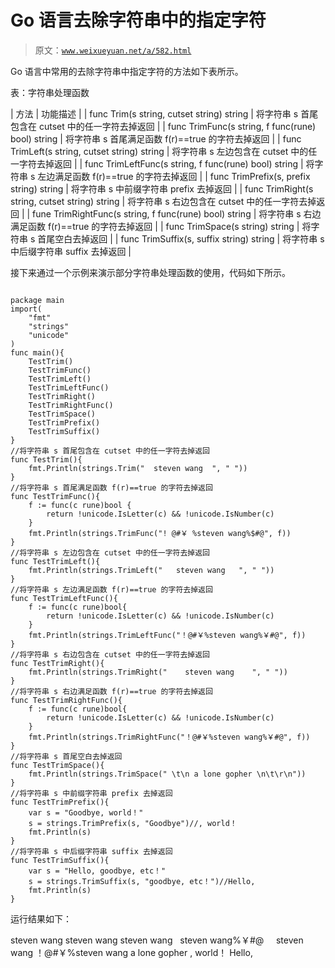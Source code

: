 # Go 语言去除字符串中的指定字符

> 原文：[`www.weixueyuan.net/a/582.html`](http://www.weixueyuan.net/a/582.html)

Go 语言中常用的去除字符串中指定字符的方法如下表所示。

表：字符串处理函数

| 方法 | 功能描述 |
| func Trim(s string, cutset string) string | 将字符串 s 首尾包含在 cutset 中的任一字符去掉返回 |
| func TrimFunc(s string, f func(rune) bool) string | 将字符串 s 首尾满足函数 f(r)==true 的字符去掉返回 |
| func TrimLeft(s string, cutset string) string | 将字符串 s 左边包含在 cutset 中的任一字符去掉返回 |
| func TrimLeftFunc(s string, f func(rune) bool) string | 将字符串 s 左边满足函数 f(r)==true 的字符去掉返回 |
| func TrimPrefix(s, prefix string) string | 将字符串 s 中前缀字符串 prefix 去掉返回 |
| func TrimRight(s string, cutset string) string | 将字符串 s 右边包含在 cutset 中的任一字符去掉返回 |
| fune TrimRightFunc(s string, f func(rune) bool) string | 将字符串 s 右边满足函数 f(r)==true 的字符去掉返回 |
| func TrimSpace(s string) string | 将字符串 s 首尾空白去掉返回 |
| func TrimSuffix(s, suffix string) string | 将字符串 s 中后缀字符串 suffix 去掉返回 |

接下来通过一个示例来演示部分字符串处理函数的使用，代码如下所示。

```

package main
import(
    "fmt"
    "strings"
    "unicode"
)
func main(){
    TestTrim()
    TestTrimFunc()
    TestTrimLeft()
    TestTrimLeftFunc()
    TestTrimRight()
    TestTrimRightFunc()
    TestTrimSpace()
    TestTrimPrefix()
    TestTrimSuffix()
}
//将字符串 s 首尾包含在 cutset 中的任一字符去掉返回
func TestTrim(){
    fmt.Println(strings.Trim("  steven wang  ", " "))
}
//将字符串 s 首尾满足函数 f(r)==true 的字符去掉返回
func TestTrimFunc(){
    f := func(c rune)bool {
        return !unicode.IsLetter(c) && !unicode.IsNumber(c)
    }
    fmt.Println(strings.TrimFunc("! @#￥ %steven wang%$#@", f))
}
//将字符串 s 左边包含在 cutset 中的任一字符去掉返回
func TestTrimLeft(){
    fmt.Println(strings.TrimLeft("   steven wang   ", " "))
}
//将字符串 s 左边满足函数 f(r)==true 的字符去掉返回
func TestTrimLeftFunc(){
    f := func(c rune)bool{
        return !unicode.IsLetter(c) && !unicode.IsNumber(c)
    }
    fmt.Println(strings.TrimLeftFunc("！@#￥%steven wang%￥#@", f))
}
//将字符串 s 右边包含在 cutset 中的任一字符去掉返回
func TestTrimRight(){
    fmt.Println(strings.TrimRight("    steven wang    ", " "))
}
//将字符串 s 右边满足函数 f(r)==true 的字符去掉返回
func TestTrimRightFunc(){
    f := func(c rune)bool{
        return !unicode.IsLetter(c) && !unicode.IsNumber(c)
    }
    fmt.Println(strings.TrimRightFunc("！@#￥%steven wang%￥#@", f))
}
//将字符串 s 首尾空白去掉返回
func TestTrimSpace(){
    fmt.Println(strings.TrimSpace(" \t\n a lone gopher \n\t\r\n"))
}
//将字符串 s 中前缀字符串 prefix 去掉返回
func TestTrimPrefix(){
    var s = "Goodbye, world！"
    s = strings.TrimPrefix(s, "Goodbye")//, world！
    fmt.Println(s)
}
//将字符串 s 中后缀字符串 suffix 去掉返回
func TestTrimSuffix(){
    var s = "Hello, goodbye, etc！"
    s = strings.TrimSuffix(s, "goodbye, etc！")//Hello,
    fmt.Println(s)
}
```

运行结果如下：

steven wang
steven wang
steven wang  
steven wang%￥#@
    steven wang
！@#￥%steven wang
a lone gopher
, world！
Hello,